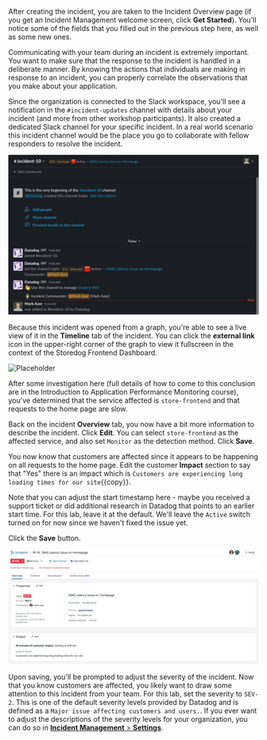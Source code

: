 After creating the incident, you are taken to the Incident Overview page (if you get an Incident Management welcome screen, click **Get Started**). You'll notice some of the fields that you filled out in the previous step here, as well as some new ones.

Communicating with your team during an incident is extremely important. You want to make sure that the response to the incident is handled in a deliberate manner. By knowing the actions that individuals are making in response to an incident, you can properly correlate the observations that you make about your application.

Since the organization is connected to the Slack workspace, you'll see a notification in the `#incident-updates` channel with details about your incident (and more from other workshop participants). It also created a dedicated Slack channel for your specific incident. In a real world scenario this incident channel would be the place you go to collaborate with fellow responders to resolve the incident.

![Incident Channel](assets/incident-channel.jpeg)

Because this incident was opened from a graph, you're able to see a live view of it in the **Timeline** tab of the incident. You can click the **external link** icon in the upper-right corner of the graph to view it fullscreen in the context of the Storedog Frontend Dashboard.

![Placeholder](placeholder.jpeg)

After some investigation here (full details of how to come to this conclusion are in the Introduction to Application Performance Monitoring course), you've determined that the service affected is `store-frontend` and that requests to the home page are slow.

Back on the incident **Overview** tab, you now have a bit more information to describe the incident. Click **Edit**. You can select `store-frontend` as the affected service, and also set `Monitor` as the detection method. Click **Save**.

You now know that customers are affected since it appears to be happening on all requests to the home page. Edit the customer **Impact** section to say that "Yes" there is an impact which is `Customers are experiencing long loading times for our site`{{copy}}.

Note that you can adjust the start timestamp here - maybe you received a support ticket or did additional research in Datadog that points to an earlier start time. For this lab, leave it at the default. We'll leave the `Active` switch turned on for now since we haven't fixed the issue yet.

Click the **Save** button.

![Step 6 Overview Page](assets/step6_overview_page.jpeg)

Upon saving, you'll be prompted to adjust the severity of the incident. Now that you know customers are affected, you likely want to draw some attention to this incident from your team. For this lab, set the severity to `SEV-2`. This is one of the default severity levels provided by Datadog and is defined as a `Major issue affecting customers and users.`. If you ever want to adjust the descriptions of the severity levels for your organization, you can do so in <a href="https://app.datadoghq.com/incidents/settings" target="_datadog">**Incident Management** > **Settings**</a>.
